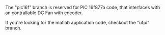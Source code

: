 The "pic16f" branch is reserved for PIC 16f877a code, that interfaces 
with an contrallable DC Fan with encoder.

If you're looking for the matlab application code, checkout the "ufpi" 
branch.
